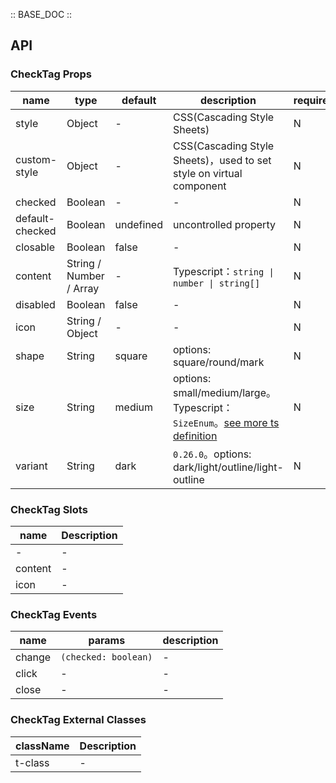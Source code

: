 :: BASE_DOC ::

## API


### CheckTag Props

name | type | default | description | required
-- | -- | -- | -- | --
style | Object | - | CSS(Cascading Style Sheets) | N
custom-style | Object | - | CSS(Cascading Style Sheets)，used to set style on virtual component | N
checked | Boolean | - | \- | N
default-checked | Boolean | undefined | uncontrolled property | N
closable | Boolean | false | \- | N
content | String / Number / Array | - | Typescript：`string \| number \| string[]` | N
disabled | Boolean | false | \- | N
icon | String / Object | - | \- | N
shape | String | square | options: square/round/mark | N
size | String | medium | options: small/medium/large。Typescript：`SizeEnum`。[see more ts definition](https://github.com/Tencent/tdesign-miniprogram/blob/develop/packages/components/common/common.ts) | N
variant | String | dark | `0.26.0`。options: dark/light/outline/light-outline | N

### CheckTag Slots

name | Description
-- | --
\- | \-
content | \-
icon | \-

### CheckTag Events

name | params | description
-- | -- | --
change | `(checked: boolean)` | \-
click | - | \-
close | \- | \-

### CheckTag External Classes

className | Description
-- | --
t-class | \-
